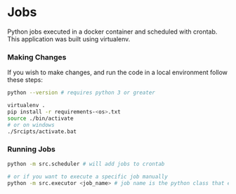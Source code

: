 # Jobs
Python jobs executed in a docker container and scheduled with crontab.
This application was built using virtualenv. 

### Making Changes
If you wish to make changes, and run the code in a local environment follow these steps:
```bash
python --version # requires python 3 or greater

virtualenv .
pip install -r requirements-<os>.txt
source ./bin/activate
# or on windows
./Srcipts/activate.bat
```

### Running Jobs
```bash
python -m src.scheduler # will add jobs to crontab

# or if you want to execute a specific job manually
python -m src.executor <job_name> # job name is the python class that extends BaseJob
```